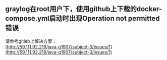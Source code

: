 graylog在root用户下，使用github上下载的docker-compose.yml启动时出现Operation not permitted错误
---
请参考gitlab上解决方案：  
[http://59.111.92.219/java-q1907/subject-3/issues/1](http://59.111.92.219/java-q1907/subject-3/issues/1)

